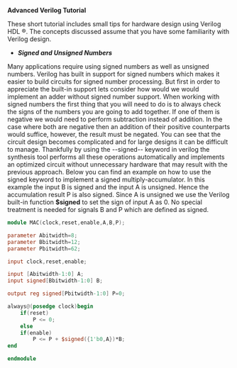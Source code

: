 **Advanced Verilog Tutorial**

These short tutorial includes small tips for hardware design using Verilog HDL ®. The concepts discussed assume that you have some familiarity with Verilog design.

* ***Signed and Unsigned Numbers***

Many applications require using signed numbers as well as unsigned numbers. Verilog has built in support for signed numbers which makes it easier to build circuits for signed number processing. But first in order to appreciate the built-in support lets consider how would we would implement an adder without signed number support. When working with signed numbers  the first thing that you will need to do is to always check the signs of the numbers you are going to add together. If one of them is negative we would need to perform subtraction instead of addition. In the case where both are negative then an addition of their positive counterparts would suffice, however, the result must be negated. You can see that the circuit design becomes complicated and for large designs it can be difficult to manage. Thankfully by using the --signed-- keyword in verilog the synthesis tool performs all these operations automatically and implements an optimized circuit without unnecessary hardware that may result with the previous approach. Below you can find an example on how to use the signed keyword to implement a signed multiply-accumulator. In this example the input B is signed and the input A is unsigned. Hence the accumulation result P is also signed. Since A is unsigned we use the Verilog built-in function **__$signed__** to set the sign of input A as 0. No special treatment is needed for signals B and P which are defined as signed. 

```verilog
module MAC(clock,reset,enable,A,B,P);

parameter Abitwidth=8;
parameter Bbitwidth=12;
parameter Pbitwidth=62;

input clock,reset,enable;

input [Abitwidth-1:0] A;
input signed[Bbitwidth-1:0] B;

output reg signed[Pbitwidth-1:0] P=0;

always@(posedge clock)begin
    if(reset)
        P <= 0;
    else
    if(enable)
        P <= P + $signed({1'b0,A})*B;
end

endmodule
```

